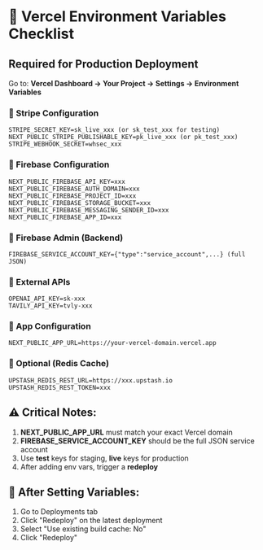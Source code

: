 # 🔹 Vercel Environment Variables Checklist

## Required for Production Deployment

Go to: **Vercel Dashboard → Your Project → Settings → Environment Variables**

### 🔹 Stripe Configuration
```
STRIPE_SECRET_KEY=sk_live_xxx (or sk_test_xxx for testing)
NEXT_PUBLIC_STRIPE_PUBLISHABLE_KEY=pk_live_xxx (or pk_test_xxx)
STRIPE_WEBHOOK_SECRET=whsec_xxx
```

### 🔹 Firebase Configuration
```
NEXT_PUBLIC_FIREBASE_API_KEY=xxx
NEXT_PUBLIC_FIREBASE_AUTH_DOMAIN=xxx
NEXT_PUBLIC_FIREBASE_PROJECT_ID=xxx
NEXT_PUBLIC_FIREBASE_STORAGE_BUCKET=xxx
NEXT_PUBLIC_FIREBASE_MESSAGING_SENDER_ID=xxx
NEXT_PUBLIC_FIREBASE_APP_ID=xxx
```

### 🔹 Firebase Admin (Backend)
```
FIREBASE_SERVICE_ACCOUNT_KEY={"type":"service_account",...} (full JSON)
```

### 🔹 External APIs
```
OPENAI_API_KEY=sk-xxx
TAVILY_API_KEY=tvly-xxx
```

### 🔹 App Configuration
```
NEXT_PUBLIC_APP_URL=https://your-vercel-domain.vercel.app
```

### 🔹 Optional (Redis Cache)
```
UPSTASH_REDIS_REST_URL=https://xxx.upstash.io
UPSTASH_REDIS_REST_TOKEN=xxx
```

## ⚠️ Critical Notes:

1. **NEXT_PUBLIC_APP_URL** must match your exact Vercel domain
2. **FIREBASE_SERVICE_ACCOUNT_KEY** should be the full JSON service account
3. Use **test** keys for staging, **live** keys for production
4. After adding env vars, trigger a **redeploy**

## 🚀 After Setting Variables:

1. Go to Deployments tab
2. Click "Redeploy" on the latest deployment
3. Select "Use existing build cache: No" 
4. Click "Redeploy"
